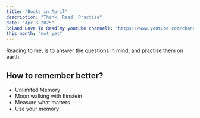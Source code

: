 ```yaml
---
title: "Books in April"
description: "Think, Read, Practise"
date: "Apr 3 2025"
Roland Love To Read(my youtube channel): "https://www.youtube.com/channel/UCkv-YKowhQK1QItzXCqUQ0A"
this month: "not yet"
---
```


Reading to me, is to answer the questions in mind, and practise them on earth.

## How to remember better?
- Unlimited Memory
- Moon walking with Einstein
- Measure what matters
- Use your memory